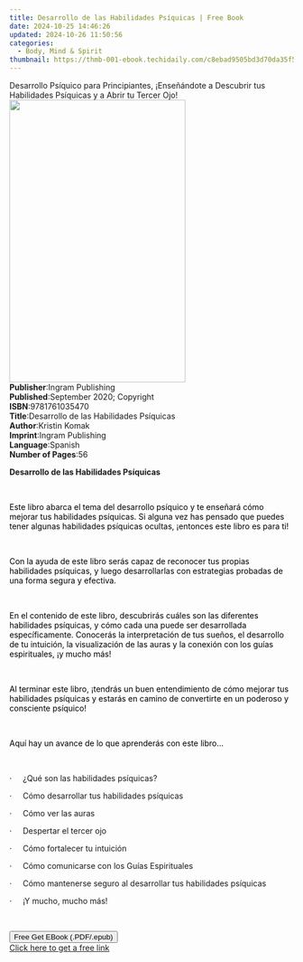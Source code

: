 ```yaml
---
title: Desarrollo de las Habilidades Psíquicas | Free Book
date: 2024-10-25 14:46:26
updated: 2024-10-26 11:50:56
categories:
  - Body, Mind & Spirit
thumbnail: https://thmb-001-ebook.techidaily.com/c8ebad9505bd3d70da35f5d5427977f42082b66f67c0adac5f5d86d011ed0244.jpg
---
```

<main id="book-container">
  <div class="flex flex-col">
    <div class="book-brief flex-1 py-6 px-4 sm:p-6 md:py-10 md:px-8">
      <!-- brief-->
      <div class="book-brief-main">
        Desarrollo Psíquico para Principiantes, ¡Enseñándote a Descubrir tus
        Habilidades Psíquicas y a Abrir tu Tercer Ojo!
      </div>
    </div>
    <div
      class="book-meta-info flex-1 grid gap-4 col-start-1 col-end-3 row-start-1 sm:mb-6 sm:grid-cols-4 lg:gap-6 lg:col-start-2 lg:row-end-6 lg:row-span-6 lg:mb-0"
    >
      <div
        class="book-meta-info-left place-content-center mt-4 p-4 text-sm leading-6 col-start-2 col-span-2 dark:text-slate-400"
      >
        <img
          class="w-full h-500 object-cover rounded-lg sm:h-255 sm:col-span-2 lg:col-span-full"
          src="https://img-001-ebook.techidaily.com/b3bea4648697c623cb05789995cad624f3d84590d54d8bbbd5fc2f798804d2f7.jpg"
          alt=""
          width="312"
          height="500"
        />
      </div>
      <div
        class="book-meta-info-right mt-2 col-start-1 row-start-2 col-span-3 self-center"
      >
        <!-- meta data  -->
        <div class="flex flex-col px-4 md:px-8">
          <div class="flex-1">
            <strong>Publisher</strong>:<span class="px-2"
              >Ingram Publishing</span
            >
          </div>
          <div class="flex-1">
            <strong>Published</strong>:<span class="px-2"
              >September 2020; Copyright</span
            >
          </div>
          <div class="flex-1">
            <strong>ISBN</strong>:<span class="px-2">9781761035470</span>
          </div>
          <div class="flex-1">
            <strong>Title</strong>:<span class="px-2"
              >Desarrollo de las Habilidades Psíquicas</span
            >
          </div>
          <div class="flex-1">
            <strong>Author</strong>:<span class="px-2">Kristin Komak</span>
          </div>
          <div class="flex-1">
            <strong>Imprint</strong>:<span class="px-2">Ingram Publishing</span>
          </div>
          <div class="flex-1">
            <strong>Language</strong>:<span class="px-2">Spanish</span>
          </div>
          <div class="flex-1">
            <strong>Number of Pages</strong>:<span class="px-2">56</span>
          </div>
        </div>
      </div>
    </div>
    <div class="book-description flex-1 py-6 px-4 sm:p-6 md:py-10 md:px-8">
      <div class="book-description-main">
        <div accordion-content="" id="description">
          <p class="ql-align-center">
            <strong style="color: rgb(28, 28, 28)"
              >Desarrollo de las Habilidades Psíquicas</strong
            >
          </p>
          <p><br /></p>
          <p class="ql-align-justify">
            <span style="color: windowtext"
              >Este libro abarca el tema del desarrollo psíquico y te enseñará
              cómo mejorar tus habilidades psíquicas. Si alguna vez has pensado
              que puedes tener algunas habilidades psíquicas ocultas, ¡entonces
              este libro es para ti!</span
            >
          </p>
          <p class="ql-align-justify"><br /></p>
          <p class="ql-align-justify">
            <span style="color: windowtext"
              >Con la ayuda de este libro serás capaz de reconocer tus propias
              habilidades psíquicas, y luego desarrollarlas con estrategias
              probadas de una forma segura y efectiva.</span
            >
          </p>
          <p class="ql-align-justify"><br /></p>
          <p class="ql-align-justify">
            <span style="color: windowtext"
              >En el contenido de este libro, descubrirás cuáles son las
              diferentes habilidades psíquicas, y cómo cada una puede ser
              desarrollada específicamente. Conocerás la interpretación de tus
              sueños, el desarrollo de tu intuición, la visualización de las
              auras y la conexión con los guías espirituales, ¡y mucho
              más!</span
            >
          </p>
          <p class="ql-align-justify"><br /></p>
          <p class="ql-align-justify">
            <span style="color: windowtext"
              >Al terminar este libro, ¡tendrás un buen entendimiento de cómo
              mejorar tus habilidades psíquicas y estarás en camino de
              convertirte en un poderoso y consciente psíquico!</span
            >
          </p>
          <p class="ql-align-justify"><br /></p>
          <p class="ql-align-justify">
            <span style="color: windowtext"
              >Aquí hay un avance de lo que aprenderás con este libro...</span
            >
          </p>
          <p class="ql-align-justify"><br /></p>
          <p class="ql-align-justify">
            ·&nbsp;&nbsp;&nbsp;&nbsp;&nbsp;¿Qué son las habilidades psíquicas?
          </p>
          <p class="ql-align-justify">
            ·&nbsp;&nbsp;&nbsp;&nbsp;&nbsp;Cómo desarrollar tus habilidades
            psíquicas
          </p>
          <p class="ql-align-justify">
            ·&nbsp;&nbsp;&nbsp;&nbsp;&nbsp;Cómo ver las auras
          </p>
          <p class="ql-align-justify">
            ·&nbsp;&nbsp;&nbsp;&nbsp;&nbsp;Despertar el tercer ojo
          </p>
          <p class="ql-align-justify">
            ·&nbsp;&nbsp;&nbsp;&nbsp;&nbsp;Cómo fortalecer tu intuición
          </p>
          <p class="ql-align-justify">
            ·&nbsp;&nbsp;&nbsp;&nbsp;&nbsp;Cómo comunicarse con los Guías
            Espirituales
          </p>
          <p class="ql-align-justify">
            ·&nbsp;&nbsp;&nbsp;&nbsp;&nbsp;Cómo mantenerse seguro al desarrollar
            tus habilidades psíquicas
          </p>
          <p class="ql-align-justify">
            ·&nbsp;&nbsp;&nbsp;&nbsp;&nbsp;¡Y mucho, mucho más!
          </p>
          <p><br /></p>
        </div>
        <div class="accordion-fader"></div>
      </div>
    </div>
    <div class="book-excerpts flex-1 py-6 px-4 sm:p-6 md:py-10 md:px-8"></div>
    <div
      class="book-about-author flex-1 py-6 px-4 sm:p-6 md:py-10 md:px-8"
    ></div>
    <div class="book-free-get flex-1 py-6 px-4 sm:p-6 md:py-10 md:px-8">
      <button
        id="btn-free-get"
        class="bg-blue-500 hover:bg-blue-700 text-white font-bold py-2 px-4 rounded"
      >
        Free Get EBook (.PDF/.epub)
      </button>
      <div id="countdown-display" class="px-2 text-lg mt-2"></div>
      <a
        id="free-link"
        class="hidden bg-blue-500 hover:bg-blue-700 text-white font-bold py-2 px-4 rounded"
        href="https://www.ebooks.com/en-us/book/210127780/desarrollo-de-las-habilidades-ps-quicas/kristin-komak/"
        target="_blank"
        >Click here to get a free link</a
      >
    </div>
    <script>
      let countdownTime = 0;
      let countdownInterval = null;
      document
        .getElementById('btn-free-get')
        .addEventListener('click', startCountdown);
      function startCountdown() {
        countdownTime = new Date().getTime() + 60000 * 3;
        countdownInterval = setInterval(updateCountdown, 1000);
        document.getElementById('btn-free-get').disabled = true;
        document
          .getElementById('btn-free-get')
          .classList.add('bg-gray-500', 'cursor-not-allowed');
      }
      function updateCountdown() {
        let currentTime = new Date().getTime();
        let timeLeft = countdownTime - currentTime;
        let secondsLeft = Math.floor(timeLeft / 1000);
        document.getElementById('countdown-display').innerHTML =
          `Remaining time: ${secondsLeft} seconds.`;
        if (secondsLeft <= 0) {
          clearInterval(countdownInterval);
          document.getElementById('btn-free-get').classList.add('hidden');
          document.getElementById('free-link').classList.remove('hidden');
          document.getElementById('countdown-display').innerHTML = '';
        }
      }
    </script>
  </div>
</main>
